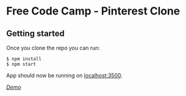 # Free Code Camp - Pinterest Clone

## Getting started

Once you clone the repo you can run:

```
$ npm install
$ npm start
```

App should now be running on [localhost:3500](http://localhost:3500/).


*[Demo](https://kyawzintun.github.io/pinterest-clone)*